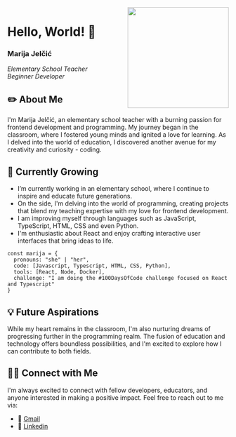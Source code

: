 <img src="https://github.com/Mara1395/Mara1395/assets/104097778/4a45fdeb-6065-4165-8b4e-4033edc204e9" align='right' width="230"  />

# Hello, World! 👋

### Marija Jelčić
_Elementary School Teacher_
<br>
_Beginner Developer_

## ✏️ About Me
I'm Marija Jelčić, an elementary school teacher with a burning passion for frontend development and programming. My journey began in the classroom, where I fostered young minds and ignited a love for learning. As I delved into the world of education, I discovered another avenue for my creativity and curiosity - coding.

## 🌱 Currently Growing
* I’m currently working in an elementary school, where I continue to inspire and educate future generations.
* On the side, I'm delving into the world of programming, creating projects that blend my teaching expertise with my love for frontend development.
* I am improving myself through languages ​​such as JavaScript, TypeScript, HTML, CSS and even Python.
* I'm enthusiastic about React and enjoy crafting interactive user interfaces that bring ideas to life.

```
const marija = {
  pronouns: "she" | "her",
  code: [Javascript, Typescript, HTML, CSS, Python],
  tools: [React, Node, Docker],
  challenge: "I am doing the #100DaysOfCode challenge focused on React and Typescript"
}
```


## 💡 Future Aspirations
While my heart remains in the classroom, I'm also nurturing dreams of progressing further in the programming realm. The fusion of education and technology offers boundless possibilities, and I'm excited to explore how I can contribute to both fields.


## 🤝🏻 Connect with Me
I'm always excited to connect with fellow developers, educators, and anyone interested in making a positive impact. Feel free to reach out to me via: 

* 📧 <a href="mailto:jelcic.marija@gmail.com">Gmail</a>
* 💼 [Linkedin](https://www.linkedin.com/in/marija-jel%C4%8Di%C4%87-1b958a24a)
  
